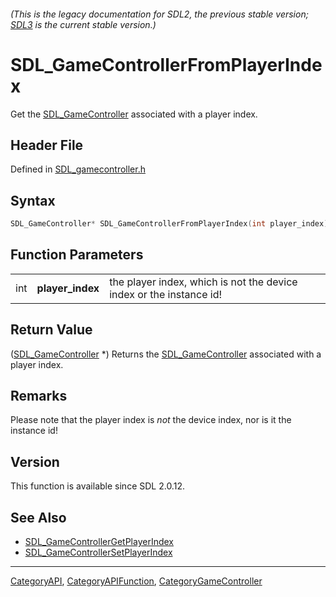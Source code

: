 ###### (This is the legacy documentation for SDL2, the previous stable version; [SDL3](https://wiki.libsdl.org/SDL3/) is the current stable version.)
# SDL_GameControllerFromPlayerIndex

Get the [SDL_GameController](SDL_GameController) associated with a player index.

## Header File

Defined in [SDL_gamecontroller.h](https://github.com/libsdl-org/SDL/blob/SDL2/include/SDL_gamecontroller.h)

## Syntax

```c
SDL_GameController* SDL_GameControllerFromPlayerIndex(int player_index);
```

## Function Parameters

|     |                  |                                                                     |
| --- | ---------------- | ------------------------------------------------------------------- |
| int | **player_index** | the player index, which is not the device index or the instance id! |

## Return Value

([SDL_GameController](SDL_GameController) *) Returns the
[SDL_GameController](SDL_GameController) associated with a player index.

## Remarks

Please note that the player index is _not_ the device index, nor is it the
instance id!

## Version

This function is available since SDL 2.0.12.

## See Also

- [SDL_GameControllerGetPlayerIndex](SDL_GameControllerGetPlayerIndex)
- [SDL_GameControllerSetPlayerIndex](SDL_GameControllerSetPlayerIndex)

----
[CategoryAPI](CategoryAPI), [CategoryAPIFunction](CategoryAPIFunction), [CategoryGameController](CategoryGameController)

